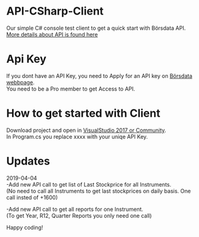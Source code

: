 # API-CSharp-Client
Our simple C# console test client to get a quick start with Börsdata API.  
[More details about API is found here](https://github.com/Borsdata-Sweden/API)  

# Api Key
If you dont have an API Key, you need to Apply for an API key on [Börsdata webbpage](https://borsdata.se/).  
You need to be a Pro member to get Access to API.

# How to get started with Client
Download project and open in [VisualStudio 2017 or Community](https://visualstudio.microsoft.com/downloads/#DownloadFamilies_2).    
In Program.cs you replace xxxx with your uniqe API Key.



# Updates
2019-04-04  
-Add new API call to get list of Last Stockprice for all Instruments.  
(No need to call all Instruments to get last stockprices on daily basis. One call insted of +1600)
  
-Add new API call to get all reports for one Instrument.  
(To get Year, R12, Quarter Reports you only need one call)



Happy coding!  




